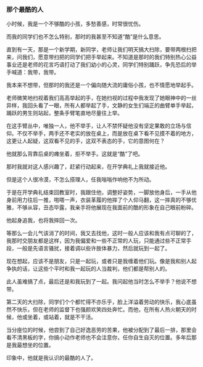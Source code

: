### 那个最酷的人

小时候，我是一个不够酷的小孩，多愁善感，时常很忧伤。

而我的同学们也不怎么特别，那时的我甚至不知道“酷”是什么意思。

直到有一天，那是一个新学期，新同学，老师让我们明天搞大扫除，要带两根扫把来，问我们，愿意带扫把的同学们把手举起来。不知道是那时的我们特别热心公益事业还是老师的花言巧语打动了我们幼小的心灵，同学们特别踊跃，争先恐后的举手喊道：我带，我带。

我本来不想带，但那时的我还是一个偏向随大流的庸俗小孩，也不情愿地举起手。

老师微笑地扫视着我们高高举起的手，在她扫视的过程中我发现了她眼神中的一丝异样，我回头看了一眼，所有人都举起了手，文静的女生们端正的曲臂单手举起，踊跃的男生则站起，整条手臂笔直地尽量往上举。

在这手臂丛中，唯独一人，他不举手，让人不禁怀疑他没有坚定果敢的立场与信仰。不仅不举手，两手还不老实的放在桌上，而是放在桌下看不见摸不着的地方，这更让人起疑，这双看不见的手，这双不表态的手，它的意图何在？

他就那么背靠后桌的瘫坐着，拒不举手。这就是“酷”了吧。

那时我就对这人感兴趣了，赶紧行动起来，在开学典礼上我就接近他。

但是这个人很冷漠，不怎么搭理人，任我嗡嗡作响他不为所动。

于是在开学典礼结束回教室时，我跟住他，调整好姿势，一脚放他身后，一手从他身前用力往后一推，啪嗒一声，衣装革履的他摔了个人仰马翻，这一摔真的不够优雅，不够从容，丑态毕露，我亲手将他展现在我面前的酷的形象在自己眼前粉碎。

他起身追我，也将我摔回一次。

等那么一会儿气该消了的时间，我又去找他，这时一般人应该和我有点可聊的了，我那时交朋友都是这样，因为我偏爱和一些不正常的人玩，只能通过些不正常手段，一般是先语言骚扰，接着调以些许肢体暴力，然后就玩到一起了。

现在想起，应该不是朋友，只是一起玩，或者只是我缠着他们玩。像是我和别人起争执的话，让这些个平时和我一起玩的人当裁判，他们都是帮别人的。

此人虽难搞了点，最后还是和我玩到了一起。我问起他当时怎么不举手？他说不想带。

第二天的大扫除，同学们个个都忙得不亦乐乎，脸上洋溢着劳动的快乐，我心底虽然不快乐，但在老师的监督下也强颜欢笑四处奔忙。而他，在所有人热火朝天的时候，他或坐着，或站着，就是不干活。

当分座位的时候，他尝到了自己好逸恶劳的苦果，他被分配到了最后一排，那里会看不清黑板的字，你搞小动作老师也不会注意你，任你自生自灭的位置。多年后那是我最想坐的位置。

印象中，他就是我认识的最酷的人了。 
